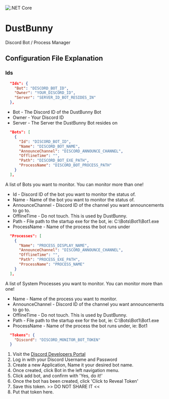 ![.NET Core](https://github.com/MattTheDev/DustBunny/workflows/.NET%20Core/badge.svg)

# DustBunny
Discord Bot / Process Manager

## Configuration File Explanation

### Ids
```json
  "Ids": {
    "Bot": "DISCORD_BOT_ID",
    "Owner": "YOUR_DISCORD_ID",
    "Server": "SERVER_ID_BOT_RESIDES_IN"
  },
```

* Bot - The Discord ID of the DustBunny Bot
* Owner - Your Discord ID
* Server - The Server the DustBunny Bot resides on

```json
  "Bots": [
    {
      "Id": "DISCORD_BOT_ID",
      "Name": "DISCORD_BOT_NAME",
      "AnnounceChannel": "DISCORD_ANNOUNCE_CHANNEL",
      "OfflineTime": "",
      "Path": "DISCORD_BOT_EXE_PATH",
      "ProcessName": "DISCORD_BOT_PROCESS_PATH"
    }
  ],
```

A list of Bots you want to monitor. You can monitor more than one! 

* Id - Discord ID of the bot you want to monitor the status of.
* Name - Name of the bot you want to monitor the status of.
* AnnounceChannel - Discord ID of the channel you want announcements to go to.
* OfflineTime - Do not touch. This is used by DustBunny.
* Path - File path to the startup exe for the bot, ie: C:\Bots\Bot1\Bot1.exe
* ProcessName - Name of the process the bot runs under

```json
  "Processes": [
    {
      "Name": "PROCESS_DISPLAY_NAME",
      "AnnounceChannel": "DISCORD_ANNOUNCE_CHANNEL",
      "OfflineTime": "",
      "Path": "PROCESS_EXE_PATH",
      "ProcessName": "PROCESS_NAME"
    }
  ],
```

A list of System Processes you want to monitor. You can monitor more than one! 

* Name - Name of the process you want to monitor.
* AnnounceChannel - Discord ID of the channel you want announcements to go to.
* OfflineTime - Do not touch. This is used by DustBunny.
* Path - File path to the startup exe for the bot, ie: C:\Bots\Bot1\Bot1.exe
* ProcessName - Name of the process the bot runs under, ie: Bot1

```json
  "Tokens": {
    "Discord": "DISCORD_MONITOR_BOT_TOKEN"
  }
```

1. Visit the [Discord Developers Portal](http://discord.com/developers/applications)
2. Log in with your Discord Username and Password
3. Create a new Application, Name it your desired bot name.
4. Once created, click Bot in the left navigation menu.
5. Click add bot, and confirm with 'Yes, do it!'
6. Once the bot has been created, click 'Click to Reveal Token'
7. Save this token. >> DO NOT SHARE IT <<
8. Put that token here.
